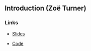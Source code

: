 ## Introduction (Zoë Turner)

### Links

- [Slides](https://presentations.nhsrcommunity.com/20241121-rpysoc/intro-days.html#/section)

- [Code](https://github.com/nhs-r-community/NHSR-presentations)